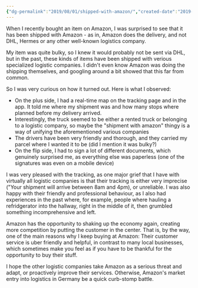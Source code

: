 ```yaml
---
{"dg-permalink":"2019/08/01/shipped-with-amazon/","created-date":"2019-08-01T00:00:00","dg-home":false,"dg-pinned":false,"dg-home-link":false,"dg-publish":true,"type":"post","disabled rules":["header-increment","yaml-title","yaml-title-alias","file-name-heading"],"title":"Shipped with Amazon","aliases":["Shipped with Amazon"],"linter-yaml-title-alias":"Shipped with Amazon","updated-date":"2025-05-05T17:44:21","tags":["Miscellaneous"],"dg-path":"2019-08-01-shipped-with-amazon.md","permalink":"/2019/08/01/shipped-with-amazon/","dgPassFrontmatter":true}
---
```



When I recently bought an item on Amazon, I was surprised to see that it has been shipped with Amazon - as in, Amazon does the delivery, and not DHL, Hermes or any other well-known logistics company.

My item was quite bulky, so I knew it would probably not be sent via DHL, but in the past, these kinds of items have been shipped with verious specialized logistic companies. I didn't even know Amazon was doing the shipping themselves, and googling around a bit showed that this far from common.

So I was very curious on how it turned out. Here is what I observed:
- On the plus side, I had a real-time map on the tracking page and in the app. It told me where my shipment was and how many stops where planned before my delivery arrived.
- Interestingly, the truck seemed to be either a rented truck or belonging to a logistic company, so maybe the "shipment with amazon" thingy is a way of unifying the aforementioned various companies
- The drivers have been very friendly and thorough, and they carried my parcel where I wanted it to be (did I mention it was bulky?)
- On the flip side, I had to sign a lot of different documents, which genuinely surprised me, as everything else was paperless (one of the signatures was even on a mobile device)

I was very pleased with the tracking, as one major grief that I have with virtually all logistic companies is that their tracking is either very imprecise ("Your shipment will arrive between 8am and 4pm), or unreliable. I was also happy with their friendly and professional behaviour, as I also had experiences in the past where, for example, people where hauling a refridgerator into the hallway, right in the middle of it, then grumbled something incomprehensive and left.

Amazon has the opportunity to shaking up the economy again, creating more competition by putting the customer in the center. That is, by the way, one of the main reasons why I keep buying at Amazon: Their customer service is uber friendly and helpful, in contrast to many local businesses, which sometimes make you feel as if you have to be thankful for the opportunity to buy their stuff.

I hope the other logistic companies take Amazon as a serious threat and adapt, or proactively improve their services. Otherwise, Amazon's market entry into logistics in Germany be a quick curb-stomp battle.

